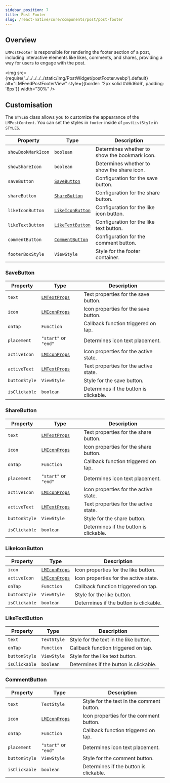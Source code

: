 ```yaml
---
sidebar_position: 7
title: Post Footer
slug: /react-native/core/components/post/post-footer
---
```


## Overview

`LMPostFooter` is responsible for rendering the footer section of a post, including interactive elements like likes, comments, and shares, providing a way for users to engage with the post.

<img
src={require('../../../../../static/img/PostWidget/postFooter.webp').default}
alt="LMFeedPostFooterView"
style={{border: '2px solid #d6d6d6', padding: '8px'}}
width="30%" />

## Customisation

The `STYLES` class allows you to customize the appearance of the `LMPostContent`. You can set the styles in `footer` inside of `postListStyle` in `STYLES`.

| Property           | Type                                | Description                                   |
| ------------------ | ----------------------------------- | --------------------------------------------- |
| `showBookMarkIcon` | `boolean`                           | Determines whether to show the bookmark icon. |
| `showShareIcon`    | `boolean`                           | Determines whether to show the share icon.    |
| `saveButton`       | [`SaveButton`](#savebutton)         | Configuration for the save button.            |
| `shareButton`      | [`ShareButton`](#sharebutton)       | Configuration for the share button.           |
| `likeIconButton`   | [`LikeIconButton`](#likeiconbutton) | Configuration for the like icon button.       |
| `likeTextButton`   | [`LikeTextButton`](#liketextbutton) | Configuration for the like text button.       |
| `commentButton`    | [`CommentButton`](#commentbutton)   | Configuration for the comment button.         |
| `footerBoxStyle`   | `ViewStyle`                         | Style for the footer container.               |

### SaveButton

| Property      | Type                                           | Description                            |
| ------------- | ---------------------------------------------- | -------------------------------------- |
| `text`        | [`LMTextProps`](../Fundamentals/LMFeedText.md) | Text properties for the save button.   |
| `icon`        | [`LMIconProps`](../Fundamentals/LMFeedIcon.md) | Icon properties for the save button.   |
| `onTap`       | `Function`                                     | Callback function triggered on tap.    |
| `placement`   | `"start"` or `"end"`                           | Determines icon text placement.        |
| `activeIcon`  | [`LMIconProps`](../Fundamentals/LMFeedIcon.md) | Icon properties for the active state.  |
| `activeText`  | [`LMTextProps`](../Fundamentals/LMFeedText.md) | Text properties for the active state.  |
| `buttonStyle` | `ViewStyle`                                    | Style for the save button.             |
| `isClickable` | `boolean`                                      | Determines if the button is clickable. |

### ShareButton

| Property      | Type                                           | Description                            |
| ------------- | ---------------------------------------------- | -------------------------------------- |
| `text`        | [`LMTextProps`](../Fundamentals/LMFeedText.md) | Text properties for the share button.  |
| `icon`        | [`LMIconProps`](../Fundamentals/LMFeedIcon.md) | Icon properties for the share button.  |
| `onTap`       | `Function`                                     | Callback function triggered on tap.    |
| `placement`   | `"start"` or `"end"`                           | Determines icon text placement.        |
| `activeIcon`  | [`LMIconProps`](../Fundamentals/LMFeedIcon.md) | Icon properties for the active state.  |
| `activeText`  | [`LMTextProps`](../Fundamentals/LMFeedText.md) | Text properties for the active state.  |
| `buttonStyle` | `ViewStyle`                                    | Style for the share button.            |
| `isClickable` | `boolean`                                      | Determines if the button is clickable. |

### LikeIconButton

| Property      | Type                                           | Description                            |
| ------------- | ---------------------------------------------- | -------------------------------------- |
| `icon`        | [`LMIconProps`](../Fundamentals/LMFeedIcon.md) | Icon properties for the like button.   |
| `activeIcon`  | [`LMIconProps`](../Fundamentals/LMFeedIcon.md) | Icon properties for the active state.  |
| `onTap`       | `Function`                                     | Callback function triggered on tap.    |
| `buttonStyle` | `ViewStyle`                                    | Style for the like button.             |
| `isClickable` | `boolean`                                      | Determines if the button is clickable. |

### LikeTextButton

| Property      | Type        | Description                            |
| ------------- | ----------- | -------------------------------------- |
| `text`        | `TextStyle` | Style for the text in the like button. |
| `onTap`       | `Function`  | Callback function triggered on tap.    |
| `buttonStyle` | `ViewStyle` | Style for the like text button.        |
| `isClickable` | `boolean`   | Determines if the button is clickable. |

### CommentButton

| Property      | Type                                           | Description                               |
| ------------- | ---------------------------------------------- | ----------------------------------------- |
| `text`        | `TextStyle`                                    | Style for the text in the comment button. |
| `icon`        | [`LMIconProps`](../Fundamentals/LMFeedIcon.md) | Icon properties for the comment button.   |
| `onTap`       | `Function`                                     | Callback function triggered on tap.       |
| `placement`   | `"start"` or `"end"`                           | Determines icon text placement.           |
| `buttonStyle` | `ViewStyle`                                    | Style for the comment button.             |
| `isClickable` | `boolean`                                      | Determines if the button is clickable.    |
